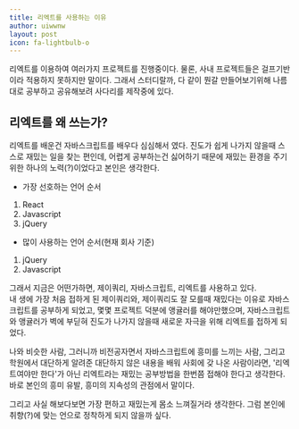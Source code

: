 ```yaml
---
title: 리엑트를 사용하는 이유
author: uiwwnw
layout: post
icon: fa-lightbulb-o
---
```


리엑트를 이용하여 여러가지 프로젝트를 진행중이다. 물론, 사내 프로젝트들은 걸프기반이라 적용하지 못하지만 말이다. 그래서 스터디랄까, 다 같이 뭔갈 만들어보기위해 나름대로 공부하고 공유해보려 사다리를 제작중에 있다.  

## 리엑트를 왜 쓰는가?
리엑트를 배운건 자바스크립트를 배우다 심심해서 였다. 진도가 쉽게 나가지 않을때 스스로 재밌는 일을 찾는 편인데, 어렵게 공부하는건 싫어하기 때문에 재밌는 환경을 주기 위한 하나의 노력(?)이었다고 본인은 생각한다. 

- 가장 선호하는 언어 순서
 1. React
 1. Javascript
 1. jQuery

- 많이 사용하는 언어 순서(현재 회사 기준)
 1. jQuery
 1. Javascript

그래서 지금은 어떤가하면, 제이쿼리, 자바스크립트, 리엑트를 사용하고 있다.   
내 생에 가장 처음 접하게 된 제이쿼리와, 제이쿼리도 잘 모를때 재밌다는 이유로 자바스크립트를 공부하게 되었고, 몇몇 프로젝트 덕분에 앵귤러를 해야만했으며, 자바스크립트와 앵귤러가 벽에 부딛혀 진도가 나가지 않을때 새로운 자극을 위해 리엑트를 접하게 되었다.  

나와 비슷한 사람, 그러니까 비전공자면서 자바스크립트에 흥미를 느끼는 사람, 그리고 학원에서 대단하게 알려준 대단하지 않은 내용을 배워 사회에 갖 나온 사람이라면, '리엑트여야만 한다'가 아닌 리엑트라는 재밌는 공부방법을 한번쯤 접해야 한다고 생각한다. 바로 본인의 흥미 유발, 흥미의 지속성의 관점에서 말이다.

그리고 사실 해보다보면 가장 편하고 재밌는게 몸소 느껴질거라 생각한다. 그럼 본인에 취향(?)에 맞는 언으로 정착하게 되지 않을까 싶다.
